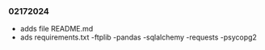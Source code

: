 ### 02172024

- adds file README.md
- ads requirements.txt
    -ftplib
    -pandas
    -sqlalchemy
    -requests
    -psycopg2